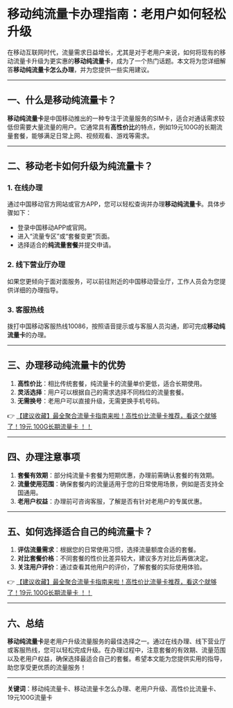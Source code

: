# 移动纯流量卡办理指南：老用户如何轻松升级

在移动互联网时代，流量需求日益增长，尤其是对于老用户来说，如何将现有的移动流量卡升级为更实惠的**移动纯流量卡**，成为了一个热门话题。本文将为您详细解答**移动纯流量卡怎么办理**，并为您提供一些实用建议。

---

## 一、什么是移动纯流量卡？

**移动纯流量卡**是中国移动推出的一种专注于流量服务的SIM卡，适合对通话需求较低但需要大量流量的用户。它通常具有**高性价比**的特点，例如19元100G的长期流量套餐，能够满足日常上网、视频观看、游戏等需求。

---

## 二、移动老卡如何升级为纯流量卡？

### 1. 在线办理
通过中国移动官方网站或官方APP，您可以轻松查询并办理**移动纯流量卡**。具体步骤如下：
- 登录中国移动APP或官网。
- 进入“流量专区”或“套餐变更”页面。
- 选择适合的**纯流量套餐**并提交申请。

### 2. 线下营业厅办理
如果您更倾向于面对面服务，可以前往附近的中国移动营业厅，工作人员会为您提供详细的办理指导。

### 3. 客服热线
拨打中国移动客服热线10086，按照语音提示或与客服人员沟通，即可完成**移动纯流量卡**的办理。

---

## 三、办理移动纯流量卡的优势

1. **高性价比**：相比传统套餐，纯流量卡的流量单价更低，适合长期使用。
2. **灵活选择**：用户可以根据自己的需求选择不同档位的流量套餐。
3. **无需换号**：老用户可以直接升级，无需更换手机号码。

👉 [【建议收藏】最全聚合流量卡指南来啦！高性价比流量卡推荐，看这个就够了！19元 100G长期流量卡 ！！](https://bit.ly/Liuliangka)

---

## 四、办理注意事项

1. **套餐有效期**：部分纯流量卡套餐为短期优惠，办理前需确认套餐的有效期。
2. **流量使用范围**：确保套餐内的流量适用于您的日常使用场景，例如是否支持全国通用。
3. **老用户权益**：办理前可咨询客服，了解是否有针对老用户的专属优惠。

---

## 五、如何选择适合自己的纯流量卡？

1. **评估流量需求**：根据您的日常使用习惯，选择流量额度合适的套餐。
2. **对比套餐价格**：不同套餐的性价比差异较大，建议多方对比后再做决定。
3. **关注用户评价**：通过查看其他用户的评价，了解套餐的实际使用体验。

👉 [【建议收藏】最全聚合流量卡指南来啦！高性价比流量卡推荐，看这个就够了！19元 100G长期流量卡 ！！](https://bit.ly/Liuliangka)

---

## 六、总结

**移动纯流量卡**是老用户升级流量服务的最佳选择之一。通过在线办理、线下营业厅或客服热线，您可以轻松完成升级。在办理过程中，注意套餐的有效期、流量范围以及老用户权益，确保选择最适合自己的套餐。希望本文能为您提供实用的指导，助您享受更优质的流量服务！

---

**关键词**：移动纯流量卡、移动流量卡怎么办理、老用户升级、高性价比流量卡、19元100G流量卡